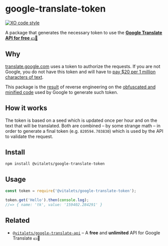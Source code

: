 # google-translate-token 
[![XO code style](https://img.shields.io/badge/code_style-XO-5ed9c7.svg)](https://github.com/sindresorhus/xo) 

A package that generates the necessary token to use the [**Google Translate API for free** :dollar::no_entry_sign:](https://github.com/matheuss/google-translate-api)

## Why

[translate.google.com](https://translate.google.com) uses a token to authorize the requests. If you are not Google, you do not have this token and will have to [pay $20 per 1 million characters of text](https://cloud.google.com/translate/v2/pricing).

This package is the [result](https://github.com/vitalets/google-translate-token/blob/master/index.js#L12-110) of reverse engineering on the [obfuscated and minified code](https://translate.google.com/translate/releases/twsfe_w_20160620_RC00/r/js/desktop_module_main.js) used by Google to generate such token.

## How it works

The token is based on a seed which is updated once per hour and on the text that will be translated. Both are combined – by some strange math – in order to generate a final token (e.g. `820594.703830`) which is used by the API to validate the request. 


## Install

```
npm install @vitalets/google-translate-token
```

## Usage

``` js
const token = require('@vitalets/google-translate-token');

token.get('Hello').then(console.log);
//=> { name: 'tk', value: '159402.284291' }
```

## Related

- [`@vitalets/google-translate-api`](https://github.com/vitalets/google-translate-api) – A **free** and **unlimited** API for Google Translate :dollar::no_entry_sign:
